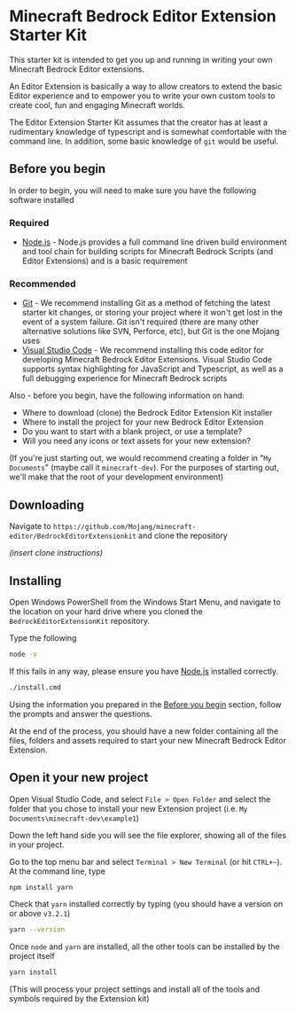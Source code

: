 # Minecraft Bedrock Editor Extension Starter Kit

This starter kit is intended to get you up and running in writing your own Minecraft Bedrock Editor extensions.

An Editor Extension is basically a way to allow creators to extend the basic Editor experience and to empower you to write your own custom tools to create cool, fun and engaging Minecraft worlds.

The Editor Extension Starter Kit assumes that the creator has at least a rudimentary knowledge of typescript and is somewhat comfortable with the command line.  In addition, some basic knowledge of `git` would be useful.

## Before you begin 

In order to begin, you will need to make sure you have the following software installed

### Required
- [Node.js](https://nodejs.org/en/download) - Node.js provides a full command line driven build environment and tool chain for building scripts for Minecraft Bedrock Scripts (and Editor Extensions) and is a basic requirement
  
### Recommended
- [Git](https://gitforwindows.org/) - We recommend installing Git as a method of fetching the latest starter kit changes, or storing your project where it won't get lost in the event of a system failure.  Git isn't required (there are many other alternative solutions like SVN, Perforce, etc), but Git is the one Mojang uses
- [Visual Studio Code](https://code.visualstudio.com/) - We recommend installing this code editor for developing Minecraft Bedrock Editor Extensions.  Visual Studio Code supports syntax highlighting for JavaScript and Typescript, as well as a full debugging experience for Minecraft Bedrock scripts
  

Also - before you begin, have the following information on hand:
- Where to download (clone) the Bedrock Editor Extension Kit installer
- Where to install the project for your new Bedrock Editor Extension
- Do you want to start with a blank project, or use a template?
- Will you need any icons or text assets for your new extension?

(If you're just starting out, we would recommend creating a folder in "`My Documents`" (maybe call it `minecraft-dev`).  For the purposes of starting out, we'll make that the root of your development environment)

## Downloading

Navigate to `https://github.com/Mojang/minecraft-editor/BedrockEditorExtensionkit` and clone the repository

*(insert clone instructions)*

## Installing

Open Windows PowerShell from the Windows Start Menu, and navigate to the location on your hard drive where you cloned the `BedrockEditorExtensionKit` repository.


Type the following
```bat
node -v
```

If this fails in any way, please ensure you have [Node.js](https://nodejs.org/en/download) installed correctly.

```bat
./install.cmd
```

Using the information you prepared in the [Before you begin](#before-you-begin) section, follow the prompts and answer the questions.

At the end of the process, you should have a new folder containing all the files, folders and  assets required to start your new Minecraft Bedrock Editor Extension.

## Open it your new project

Open Visual Studio Code, and select `File > Open Folder` and select the folder that you chose to install your new Extension project (i.e. `My Documents\minecraft-dev\example1`)

Down the left hand side you will see the file explorer, showing all of the files in your project.

Go to the top menu bar and select `Terminal > New Terminal` (or hit `CTRL+~`).
At the command line, type
```bash
npm install yarn
```
Check that `yarn` installed correctly by typing (you should have a version on or above `v3.2.1`)
```bash
yarn --version
```

Once `node` and `yarn` are installed, all the other tools can be installed by the project itself
```bash
yarn install
```
(This will process your project settings and install all of the tools and symbols required by the Extension kit)